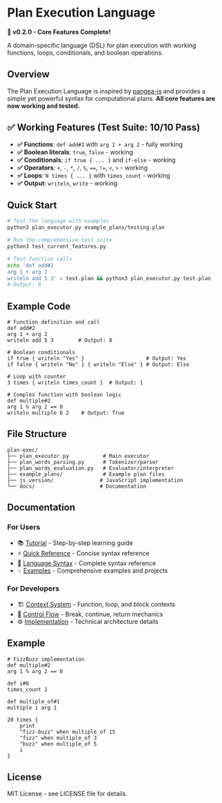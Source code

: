 # Plan Execution Language

**🎉 v0.2.0 - Core Features Complete!**

A domain-specific language (DSL) for plan execution with working functions, loops, conditionals, and boolean operations.

## Overview

The Plan Execution Language is inspired by [pangea-js](https://github.com/arkenidar/pangea-js) and provides a simple yet powerful syntax for computational plans. **All core features are now working and tested.**

## ✅ Working Features (Test Suite: 10/10 Pass)

- **✅ Functions**: `def add#2` with `arg 1 + arg 2` - fully working
- **✅ Boolean literals**: `true`, `false` - working
- **✅ Conditionals**: `if true { ... }` and `if-else` - working  
- **✅ Operators**: `+`, `-`, `*`, `/`, `%`, `==`, `!=`, `<`, `>` - working
- **✅ Loops**: `N times { ... }` with `times_count` - working
- **✅ Output**: `writeln`, `write` - working

## Quick Start

```bash
# Test the language with examples
python3 plan_executor.py example_plans/testing.plan

# Run the comprehensive test suite
python3 test_current_features.py

# Test function calls
echo 'def add#2
arg 1 + arg 2  
writeln add 5 3' > test.plan && python3 plan_executor.py test.plan
# Output: 8
```

## Example Code

```plaintext
# Function definition and call
def add#2
arg 1 + arg 2
writeln add 5 3        # Output: 8

# Boolean conditionals  
if true { writeln "Yes" }                    # Output: Yes
if false { writeln "No" } { writeln "Else" } # Output: Else

# Loop with counter
3 times { writeln times_count }  # Output: 1

# Complex function with boolean logic
def multiple#2
arg 1 % arg 2 == 0
writeln multiple 6 2    # Output: True
```

## File Structure

```
plan-exec/
├── plan_executor.py           # Main executor
├── plan_words_parsing.py      # Tokenizer/parser
├── plan_words_evaluation.py   # Evaluator/interpreter
├── example_plans/             # Example plan files
├── js_version/               # JavaScript implementation
└── docs/                     # Documentation
```

## Documentation

### For Users

- 📚 [Tutorial](docs/TUTORIAL.md) - Step-by-step learning guide
- ⚡ [Quick Reference](docs/QUICK_REFERENCE.md) - Concise syntax reference
- 📖 [Language Syntax](docs/SYNTAX.md) - Complete syntax reference
- 💡 [Examples](docs/EXAMPLES.md) - Comprehensive examples and projects

### For Developers

- 🏗️ [Context System](docs/CONTEXTS.md) - Function, loop, and block contexts
- 🔄 [Control Flow](docs/CONTROL_FLOW.md) - Break, continue, return mechanics
- ⚙️ [Implementation](docs/IMPLEMENTATION.md) - Technical architecture details

## Example

```plaintext
# FizzBuzz implementation
def multiple#2
arg 1 % arg 2 == 0

def i#0
times_count 1

def multiple_of#1
multiple i arg 1

20 times {
    print
    "fizz-buzz" when multiple_of 15
    "fizz" when multiple_of 3
    "buzz" when multiple_of 5
    i
}
```

## License

MIT License - see LICENSE file for details.
